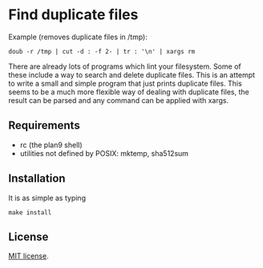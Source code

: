 Find duplicate files
===================

Example (removes duplicate files in /tmp):

	doub -r /tmp | cut -d : -f 2- | tr : '\n' | xargs rm

There are already lots of programs which lint your filesystem. Some of
these include a way to search and delete duplicate files. This is an
attempt to write a small and simple program that just prints duplicate
files. This seems to be a much more flexible way of dealing with duplicate
files, the result can be parsed and any command can be applied with xargs.

Requirements
------------

* rc (the plan9 shell)
* utilities not defined by POSIX: mktemp, sha512sum

Installation
------------

It is as simple as typing

	make install

License
-------

[MIT license](./LICENSE).
